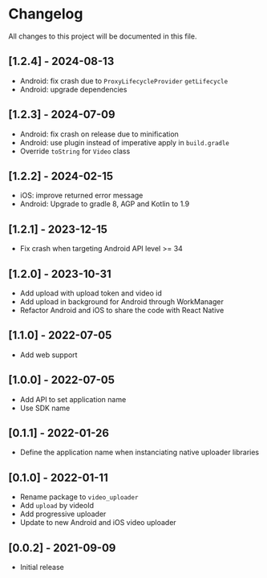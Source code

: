 # Changelog

All changes to this project will be documented in this file.

## [1.2.4] - 2024-08-13

- Android: fix crash due to `ProxyLifecycleProvider` `getLifecycle`
- Android: upgrade dependencies

## [1.2.3] - 2024-07-09

- Android: fix crash on release due to minification
- Android: use plugin instead of imperative apply in `build.gradle`
- Override `toString` for `Video` class

## [1.2.2] - 2024-02-15

- iOS: improve returned error message
- Android: Upgrade to gradle 8, AGP and Kotlin to 1.9

## [1.2.1] - 2023-12-15

- Fix crash when targeting Android API level >= 34

## [1.2.0] - 2023-10-31

- Add upload with upload token and video id
- Add upload in background for Android through WorkManager
- Refactor Android and iOS to share the code with React Native

## [1.1.0] - 2022-07-05

- Add web support

## [1.0.0] - 2022-07-05

- Add API to set application name
- Use SDK name

## [0.1.1] - 2022-01-26

- Define the application name when instanciating native uploader libraries

## [0.1.0] - 2022-01-11

- Rename package to `video_uploader`
- Add `upload` by videoId
- Add progressive uploader
- Update to new Android and iOS video uploader

## [0.0.2] - 2021-09-09

- Initial release


